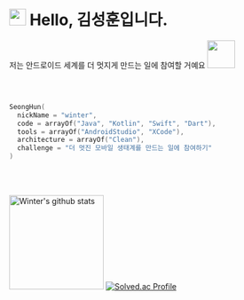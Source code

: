 
<h1> 
  <img src="https://emojis.slackmojis.com/emojis/images/1531849430/4246/blob-sunglasses.gif?1531849430" width="30"/>
  Hello, 김성훈입니다.    
</h1>

저는 안드로이드 세계를 더 멋지게 만드는 일에 참여할 거예요 <img src="https://media.giphy.com/media/VgCDAzcKvsR6OM0uWg/giphy.gif" width="50">

<br/>
<!-- ### <img src="https://media.giphy.com/media/mGcNjsfWAjY5AEZNw6/giphy.gif" width="50"> A little more about me...  -->

```kotlin

SeongHun(
  nickName = "winter",
  code = arrayOf("Java", "Kotlin", "Swift", "Dart"),
  tools = arrayOf("AndroidStudio", "XCode"),
  architecture = arrayOf("Clean"),
  challenge = "더 멋진 모바일 생태계를 만드는 일에 참여하기"
)

```

<br/>
<br/>

<a href="https://github.com/hun73877"><img style="height:170px" src="https://github-readme-stats.vercel.app/api?username=hun73877&show_icons=true&include_all_commits=true&theme=monokai&hide_border=true" alt="Winter's github stats" /></a>
[![Solved.ac Profile](http://mazassumnida.wtf/api/v2/generate_badge?boj=keems)](https://solved.ac/keems/)

<br/>
<br/>
<br/>
<br/>
<br/>
